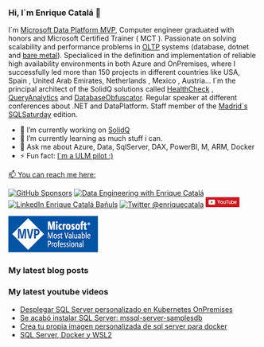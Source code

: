 ### Hi, I´m Enrique Catalá 👋 

I´m [Microsoft Data Platform MVP](http://mvp.microsoft.com/es-es/mvp/Enrique%20Catala-5000312),  Computer engineer graduated with honors and Microsoft Certified Trainer ( MCT ). Passionate on solving scalability and performance problems in [OLTP](https://es.wikipedia.org/wiki/OLTP) systems (database, dotnet and [bare metal](https://en.wikipedia.org/wiki/Bare_machine)). Specialiced in the definition and implementation of reliable high availability environments in both Azure and OnPremises, where I successfully led more than 150 projects in different countries like USA, Spain , United Arab Emirates, Netherlands , Mexico , Austria... I´m the principal architect of the SolidQ solutions called [HealthCheck](http://www.solidq.com/wp-content/uploads/2016/10/healthcheck_ES_v4_ES_l.pdf) , [QueryAnalytics](https://powerbi.microsoft.com/es-es/partner-showcase/solidq-solidq-tsql-query-analytics-en/) and [DatabaseObfuscator](https://blogs.solidq.com/en/sqlserver/debugging-applications-against-production-data-obfuscation-and-gdpr/). Regular speaker at different conferences about .NET and DataPlatform. Staff member of the [Madrid´s SQLSaturday](https://www.sqlsaturday.com/904/EventHome.aspx) edition.

- 🔭 I’m currently working on [SolidQ](https://www.solidq.com)
- 🌱 I’m currently learning as much stuff i can.
- 💬 Ask me about Azure, Data, SqlServer, DAX, PowerBI, M, ARM, Docker
- ⚡ Fun fact: [I´m a ULM pilot :)](https://www.youtube.com/watch?v=1gtMmFfKebI)

<a href="mailto:enrique@enriquecatala.com" >📫 You can reach me here:  </a>
<div>
    <a href="https://github.com/sponsors/enriquecatala"><img src="https://img.shields.io/badge/GitHub_Sponsors--_.svg?style=flat-square&logo=github&logoColor=EA4AAA" alt="GitHub Sponsors"></a>
    <a href="https://enriquecatala.com"><img src="https://img.shields.io/website?down_color=red&down_message=down&label=enriquecatala.com&up_color=46C018&url=https%3A%2F%2Fenriquecatala.com&style=flat-square" alt="Data Engineering with Enrique Catalá"></a>
    <a href="https://www.linkedin.com/in/enriquecatala"><img src="https://img.shields.io/badge/LinkedIn--_.svg?style=flat-square&logo=linkedin" alt="LinkedIn Enrique Catalá Bañuls"></a>
    <a href="https://twitter.com/enriquecatala"><img src="https://img.shields.io/twitter/follow/enriquecatala?color=blue&label=twitter&style=flat-square" alt="Twitter @enriquecatala"></a>
    <a href="https://youtube.com/enriquecatala"><img src="https://raw.githubusercontent.com/enriquecatala/enriquecatala/master/img/youtube.png" alt="Canal de Enrique Catalá" height=20></a>
</div>

<a href="https://mvp.microsoft.com/es-es/PublicProfile/5000312?fullName=Enrique%20Catala"><img src="https://raw.githubusercontent.com/enriquecatala/enriquecatala/master/img/MVP_Logo_horizontal.png" alt="Microsoft DataPlatform MVP Enrique Catalá"></a>

<!--

<script src="https://apis.google.com/js/platform.js"></script> 
<div class="g-ytsubscribe" data-channelid="UCYboHnN6tvFfHqPWZWY82AQ" data-layout="default" data-count="default"></div>

**enriquecatala/enriquecatala** is a ✨ _special_ ✨ repository because its `README.md` (this file) appears on your GitHub profile.

Here are some ideas to get you started:

- 🔭 I’m currently working on ...
- 🌱 I’m currently learning ...
- 👯 I’m looking to collaborate on ...
- 🤔 I’m looking for help with ...
- 💬 Ask me about ...

- 😄 Pronouns: ...
- ⚡ Fun fact: ...
-->

### My latest blog posts
<!-- BLOG-POST-LIST:START -->
<!-- BLOG-POST-LIST:END -->

### My latest youtube videos
<!-- YOUTUBE-POST-LIST:START -->
- [Desplegar SQL Server personalizado en Kubernetes OnPremises](https://www.youtube.com/watch?v=ZhoRuib2JLc)
- [Se acabó instalar SQL Server: mssql-server-samplesdb](https://www.youtube.com/watch?v=ULL5nntWn1A)
- [Crea tu propia imagen personalizada de sql server para docker](https://www.youtube.com/watch?v=9M6Ewpcfw9I)
- [SQL Server, Docker y WSL2](https://www.youtube.com/watch?v=u5NXXssT1jI)
<!-- YOUTUBE-POST-LIST:END -->